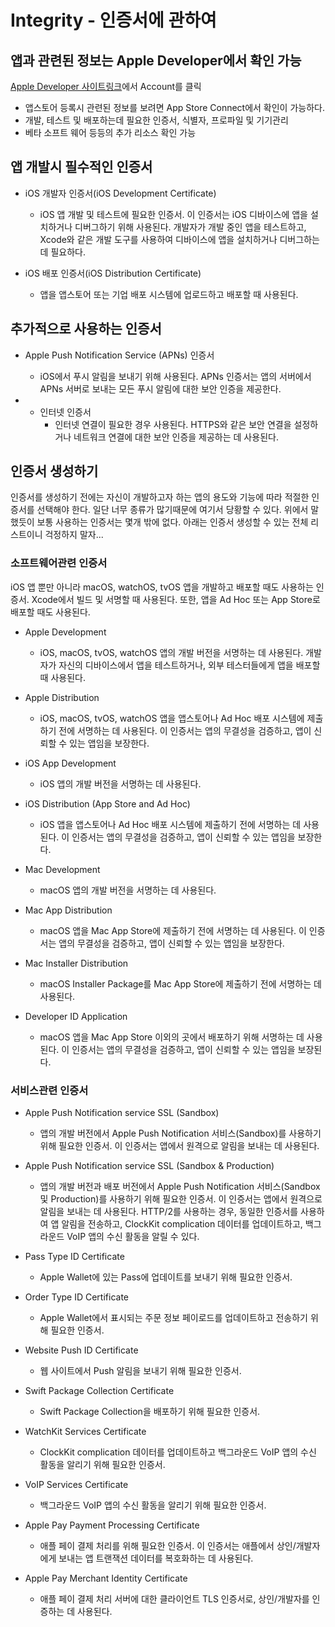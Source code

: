 # Integrity - 인증서에 관하여


## 앱과 관련된 정보는 Apple Developer에서 확인 가능

[Apple Developer 사이트링크](https://developer.apple.com/)에서 Account를 클릭

- 앱스토어 등록시 관련된 정보를 보려면 App Store Connect에서 확인이 가능하다.
- 개발, 테스트 및 배포하는데 필요한 인증서, 식별자, 프로파일 및 기기관리 
- 베타 소프트 웨어 등등의 추가 리소스 확인 가능


## 앱 개발시 필수적인 인증서

- iOS 개발자 인증서(iOS Development Certificate)
    - iOS 앱 개발 및 테스트에 필요한 인증서. 이 인증서는 iOS 디바이스에 앱을 설치하거나 디버그하기 위해 사용된다. 개발자가 개발 중인 앱을 테스트하고, Xcode와 같은 개발 도구를 사용하여 디바이스에 앱을 설치하거나 디버그하는 데 필요하다.

- iOS 배포 인증서(iOS Distribution Certificate)
    - 앱을 앱스토어 또는 기업 배포 시스템에 업로드하고 배포할 때 사용된다.


## 추가적으로 사용하는 인증서

- Apple Push Notification Service (APNs) 인증서
    - iOS에서 푸시 알림을 보내기 위해 사용된다. APNs 인증서는 앱의 서버에서 APNs 서버로 보내는 모든 푸시 알림에 대한 보안 인증을 제공한다.

- + 인터넷 인증서
    - 인터넷 연결이 필요한 경우 사용된다. HTTPS와 같은 보안 연결을 설정하거나 네트워크 연결에 대한 보안 인증을 제공하는 데 사용된다.


## 인증서 생성하기
인증서를 생성하기 전에는 자신이 개발하고자 하는 앱의 용도와 기능에 따라 적절한 인증서를 선택해야 한다.
일단 너무 종류가 많기때문에 여기서 당황할 수 있다. 위에서 말했듯이 보통 사용하는 인증서는 몇개 밖에 없다. 아래는 인증서 생성할 수 있는 전체 리스트이니  걱정하지 말자...

### 소프트웨어관련 인증서
iOS 앱 뿐만 아니라 macOS, watchOS, tvOS 앱을 개발하고 배포할 때도 사용하는 인증서. Xcode에서 빌드 및 서명할 때 사용된다. 또한, 앱을 Ad Hoc 또는 App Store로 배포할 때도 사용된다.

- Apple Development
    - iOS, macOS, tvOS, watchOS 앱의 개발 버전을 서명하는 데 사용된다. 개발자가 자신의 디바이스에서 앱을 테스트하거나, 외부 테스터들에게 앱을 배포할 때 사용된다.

- Apple Distribution
    - iOS, macOS, tvOS, watchOS 앱을 앱스토어나 Ad Hoc 배포 시스템에 제출하기 전에 서명하는 데 사용된다. 이 인증서는 앱의 무결성을 검증하고, 앱이 신뢰할 수 있는 앱임을 보장한다.

- iOS App Development
    - iOS 앱의 개발 버전을 서명하는 데 사용된다.

- iOS Distribution (App Store and Ad Hoc)
    - iOS 앱을 앱스토어나 Ad Hoc 배포 시스템에 제출하기 전에 서명하는 데 사용된다. 이 인증서는 앱의 무결성을 검증하고, 앱이 신뢰할 수 있는 앱임을 보장한다.

- Mac Development
    - macOS 앱의 개발 버전을 서명하는 데 사용된다.

- Mac App Distribution
    - macOS 앱을 Mac App Store에 제출하기 전에 서명하는 데 사용된다. 이 인증서는 앱의 무결성을 검증하고, 앱이 신뢰할 수 있는 앱임을 보장한다.

- Mac Installer Distribution
    - macOS Installer Package를 Mac App Store에 제출하기 전에 서명하는 데 사용된다.

- Developer ID Application
    - macOS 앱을 Mac App Store 이외의 곳에서 배포하기 위해 서명하는 데 사용된다. 이 인증서는 앱의 무결성을 검증하고, 앱이 신뢰할 수 있는 앱임을 보장된다.


### 서비스관련 인증서

- Apple Push Notification service SSL (Sandbox)
    - 앱의 개발 버전에서 Apple Push Notification 서비스(Sandbox)를 사용하기 위해 필요한 인증서. 이 인증서는 앱에서 원격으로 알림을 보내는 데 사용된다.

- Apple Push Notification service SSL (Sandbox & Production)
    - 앱의 개발 버전과 배포 버전에서 Apple Push Notification 서비스(Sandbox 및 Production)를 사용하기 위해 필요한 인증서. 이 인증서는 앱에서 원격으로 알림을 보내는 데 사용된다. HTTP/2를 사용하는 경우, 동일한 인증서를 사용하여 앱 알림을 전송하고, ClockKit complication 데이터를 업데이트하고, 백그라운드 VoIP 앱의 수신 활동을 알릴 수 있다.

- Pass Type ID Certificate
    - Apple Wallet에 있는 Pass에 업데이트를 보내기 위해 필요한 인증서.

- Order Type ID Certificate
    - Apple Wallet에서 표시되는 주문 정보 페이로드를 업데이트하고 전송하기 위해 필요한 인증서.

- Website Push ID Certificate
    - 웹 사이트에서 Push 알림을 보내기 위해 필요한 인증서.

- Swift Package Collection Certificate
    - Swift Package Collection을 배포하기 위해 필요한 인증서.

- WatchKit Services Certificate
    - ClockKit complication 데이터를 업데이트하고 백그라운드 VoIP 앱의 수신 활동을 알리기 위해 필요한 인증서.

- VoIP Services Certificate
    - 백그라운드 VoIP 앱의 수신 활동을 알리기 위해 필요한 인증서.

- Apple Pay Payment Processing Certificate
    - 애플 페이 결제 처리를 위해 필요한 인증서. 이 인증서는 애플에서 상인/개발자에게 보내는 앱 트랜잭션 데이터를 복호화하는 데 사용된다.

- Apple Pay Merchant Identity Certificate
    - 애플 페이 결제 처리 서버에 대한 클라이언트 TLS 인증서로, 상인/개발자를 인증하는 데 사용된다.
